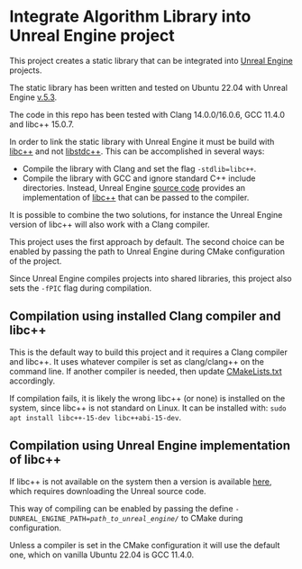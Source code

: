 # Integrate Algorithm Library into Unreal Engine project
This project creates a static library that can be integrated into [Unreal Engine](https://www.unrealengine.com) projects. 

The static library has been written and tested on Ubuntu 22.04 with Unreal Engine [v.5.3](https://docs.unrealengine.com/5.3/en-US/).

The code in this repo has been tested with Clang 14.0.0/16.0.6, GCC 11.4.0 and libc++ 15.0.7.

In order to link the static library with Unreal Engine it must be build with [libc++](https://libcxx.llvm.org/) and not [libstdc++](https://gcc.gnu.org/onlinedocs/libstdc++/). This can be accomplished in several ways:
* Compile the library with Clang and set the flag `-stdlib=libc++`.
* Compile the library with GCC and ignore standard C++ include directories. Instead, Unreal Engine [source code](https://docs.unrealengine.com/5.3/en-US/downloading-unreal-engine-source-code/) provides an implementation of [libc++](https://github.com/EpicGames/UnrealEngine/tree/release/Engine/Source/ThirdParty/Unix/LibCxx/include/c%2B%2B/v1) that can be passed to the compiler. 

It is possible to combine the two solutions, for instance the Unreal Engine version of libc++ will also work with a Clang compiler.

This project uses the first approach by default.  The second choice can be enabled by passing the path to Unreal Engine during CMake configuration of the project.

Since Unreal Engine compiles projects into shared libraries, this project also sets the `-fPIC` flag during compilation.

## Compilation using installed Clang compiler and libc++
This is the default way to build this project and it requires a Clang compiler and libc++. It uses whatever compiler is set as clang/clang++ on the command line. If another compiler is needed, then update [CMakeLists.txt](CMakeLists.txt) accordingly.

If compilation fails, it is likely the wrong libc++ (or none) is installed on the system, since libc++ is not standard on Linux. It can be installed with: `sudo apt install libc++-15-dev libc++abi-15-dev`. 

## Compilation using Unreal Engine implementation of libc++
If libc++ is not available on the system then a version is available [here]((https://github.com/EpicGames/UnrealEngine/tree/release/Engine/Source/ThirdParty/Unix/LibCxx/include/c%2B%2B/v1)), which requires downloading the Unreal source code. 

This way of compiling can be enabled by passing the define <code>-DUNREAL_ENGINE_PATH=*path_to_unreal_engine/*</code> to CMake during configuration. 

Unless a compiler is set in the CMake configuration it will use the default one, which on vanilla Ubuntu 22.04 is GCC 11.4.0.